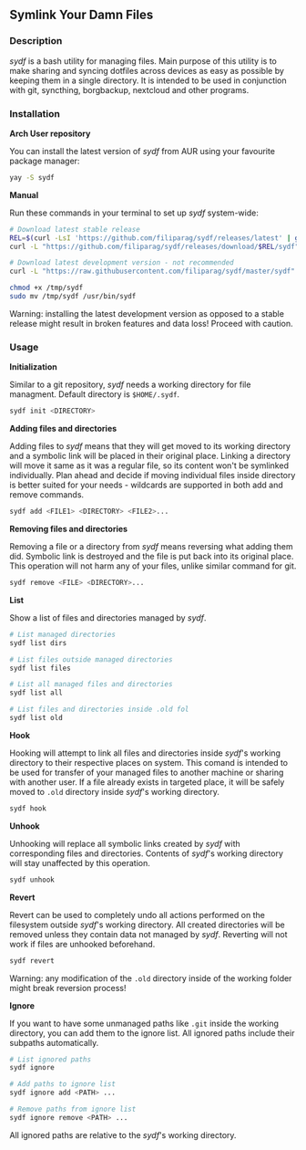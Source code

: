 ## Symlink Your Damn Files

### Description

_sydf_ is a bash utility for managing files. Main purpose of this utility is to make sharing and syncing dotfiles across devices as easy as possible by keeping them in a single directory. It is intended to be used in conjunction with git, syncthing, borgbackup, nextcloud and other programs.

### Installation

**Arch User repository**

You can install the latest version of _sydf_ from AUR using your favourite package manager:
```sh
yay -S sydf
```

**Manual**

Run these commands in your terminal to set up _sydf_ system-wide:
```bash
# Download latest stable release
REL=$(curl -LsI 'https://github.com/filiparag/sydf/releases/latest' | grep -Po 'tag\/\K(\S+)')
curl -L "https://github.com/filiparag/sydf/releases/download/$REL/sydf" > /tmp/sydf

# Download latest development version - not recommended
curl -L "https://raw.githubusercontent.com/filiparag/sydf/master/sydf" > /tmp/sydf

chmod +x /tmp/sydf
sudo mv /tmp/sydf /usr/bin/sydf
```
Warning: installing the latest development version as opposed to a stable release might result in broken features and data loss! Proceed with caution.

### Usage

**Initialization**

Similar to a git repository, _sydf_ needs a working directory for file managment. Default directory is `$HOME/.sydf`.
```sh
sydf init <DIRECTORY>
```
**Adding files and directories**

Adding files to _sydf_ means that they will get moved to its working directory and a symbolic link will be placed in their original place. Linking a directory will move it same as it was a regular file, so its content won't be symlinked individually. Plan ahead and decide if moving individual files inside directory is better suited for your needs - wildcards are supported in both add and remove commands.
```sh
sydf add <FILE1> <DIRECTORY> <FILE2>...
```

**Removing files and directories**

Removing a file or a directory from _sydf_ means reversing what adding them did. Symbolic link is destroyed and the file is put back into its original place. This operation will not harm any of your files, unlike similar command for git.
```sh
sydf remove <FILE> <DIRECTORY>...
```

**List**

Show a list of files and directories managed by _sydf_.
```sh
# List managed directories
sydf list dirs

# List files outside managed directories
sydf list files

# List all managed files and directories
sydf list all

# List files and directories inside .old fol
sydf list old
```

**Hook**

Hooking will attempt to link all files and directories inside _sydf_'s working directory to their respective places on system. This comand is intended to be used for transfer of your managed files to another machine or sharing with another user. If a file already exists in targeted place, it will be safely moved to `.old` directory inside _sydf_'s working directory.
```sh
sydf hook
```

**Unhook**

Unhooking will replace all symbolic links created by _sydf_ with corresponding files and directories. Contents of _sydf_'s working directory will stay unaffected by this operation.
```sh
sydf unhook
```

**Revert**

Revert can be used to completely undo all actions performed on the filesystem outside _sydf_'s working directory. All created directories will be removed unless they contain data not managed by _sydf_. Reverting will not work if files are unhooked beforehand.
```sh
sydf revert
```
Warning: any modification of the `.old` directory inside of the working folder might break reversion process!

**Ignore**

If you want to have some unmanaged paths like `.git` inside the working directory, you can add them to the ignore list. All ignored paths include their subpaths automatically.
```sh
# List ignored paths
sydf ignore

# Add paths to ignore list
sydf ignore add <PATH> ...

# Remove paths from ignore list
sydf ignore remove <PATH> ...
```
All ignored paths are relative to the _sydf_'s working directory.
